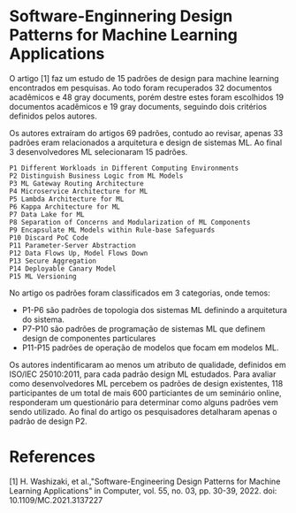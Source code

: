 # Software-Enginnering Design Patterns for Machine Learning Applications

O artigo [1] faz um estudo de 15 padrões de design para machine learning encontrados em pesquisas. Ao todo foram recuperados 32 documentos acadêmicos e 48 gray documents, porém destre estes foram escolhidos 19 documentos acadêmicos e 19 gray documents, seguindo dois critérios definidos pelos autores.

Os autores extraíram do artigos 69 padrões, contudo ao revisar, apenas 33 padrões eram relacionados a arquitetura e design de sistemas ML. Ao final 3 desenvolvedores ML selecionaram 15 padrões.

    P1 Different Workloads in Different Computing Environments
    P2 Distinguish Business Logic from ML Models
    P3 ML Gateway Routing Architecture
    P4 Microservice Architecture for ML
    P5 Lambda Architecture for ML
    P6 Kappa Architecture for ML
    P7 Data Lake for ML
    P8 Separation of Concerns and Modularization of ML Components
    P9 Encapsulate ML Models within Rule-base Safeguards
    P10 Discard PoC Code
    P11 Parameter-Server Abstraction
    P12 Data Flows Up, Model Flows Down
    P13 Secure Aggregation
    P14 Deployable Canary Model
    P15 ML Versioning

No artigo os padrões foram classificados em 3 categorias, onde temos:

- P1-P6 são padrões de topologia dos sistemas ML definindo a arquitetura do sistema.
- P7-P10 são padrões de programação de sistemas ML que definem design de componentes particulares
- P11-P15 padrões de operação de modelos que focam em modelos ML.

Os autores indentificaram ao menos um atributo de qualidade, definidos em ISO/IEC 25010:2011, para cada padrão design ML estudados. Para avaliar como desenvolvedores ML percebem os padrões de design existentes, 118 participantes de um total de mais 600 particiantes de um seminário online, responderam um questionário para determinar como alguns padrões vem sendo utilizado. Ao final do artigo os pesquisadores detalharam apenas o padrão de design P2.


# References
[1] H. Washizaki, et al.,"Software-Engineering Design Patterns for Machine Learning Applications" in Computer, vol. 55, no. 03, pp. 30-39, 2022. doi: 10.1109/MC.2021.3137227